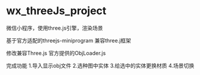 # wx_threeJs_project
微信小程序，使用three.js引擎，渲染场景

基于官方适配的threejs-miniprogram 兼容three.j框架

修改兼容Three.js 官方提供的ObjLoader.js

完成功能
1.导入显示obj文件
2.选种图中实体
3.给选中的实体更换材质
4.场景切换

